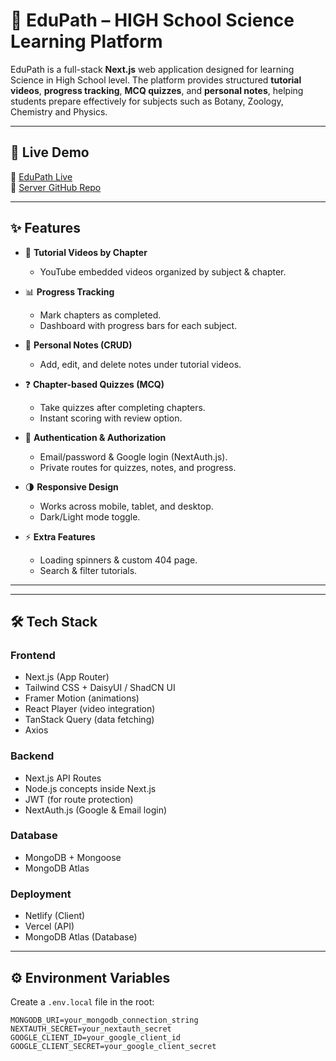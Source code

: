 # 📘 EduPath – HIGH School Science Learning Platform  

EduPath is a full-stack **Next.js** web application designed for learning Science in High School level. The platform provides structured **tutorial videos**, **progress tracking**, **MCQ quizzes**, and **personal notes**, helping students prepare effectively for subjects such as Botany, Zoology, Chemistry and Physics.  

---

## 🚀 Live Demo  
🔗 [EduPath Live](https://edupath-learn-science.netlify.app)   
🔗 [Server GitHub Repo](https://github.com/sabrh/edupath-learn-science-server)  

---

## ✨ Features  

- 🎥 **Tutorial Videos by Chapter**  
   - YouTube embedded videos organized by subject & chapter.  

- 📊 **Progress Tracking**  
   - Mark chapters as completed.  
   - Dashboard with progress bars for each subject.  

- 📝 **Personal Notes (CRUD)**  
   - Add, edit, and delete notes under tutorial videos.  

- ❓ **Chapter-based Quizzes (MCQ)**  
   - Take quizzes after completing chapters.  
   - Instant scoring with review option.  

- 🔐 **Authentication & Authorization**  
   - Email/password & Google login (NextAuth.js).  
   - Private routes for quizzes, notes, and progress.  

- 🌗 **Responsive Design**  
   - Works across mobile, tablet, and desktop.  
   - Dark/Light mode toggle.  

- ⚡ **Extra Features**  
   - Loading spinners & custom 404 page.  
   - Search & filter tutorials.  

---


---

## 🛠️ Tech Stack  

### Frontend  
- Next.js (App Router)  
- Tailwind CSS + DaisyUI / ShadCN UI  
- Framer Motion (animations)  
- React Player (video integration)  
- TanStack Query (data fetching)  
- Axios  

### Backend  
- Next.js API Routes  
- Node.js concepts inside Next.js  
- JWT (for route protection)  
- NextAuth.js (Google & Email login)  

### Database  
- MongoDB + Mongoose  
- MongoDB Atlas  

### Deployment 
- Netlify (Client) 
- Vercel (API)  
- MongoDB Atlas (Database)  

---

## ⚙️ Environment Variables  

Create a `.env.local` file in the root:  

```env
MONGODB_URI=your_mongodb_connection_string
NEXTAUTH_SECRET=your_nextauth_secret
GOOGLE_CLIENT_ID=your_google_client_id
GOOGLE_CLIENT_SECRET=your_google_client_secret 

